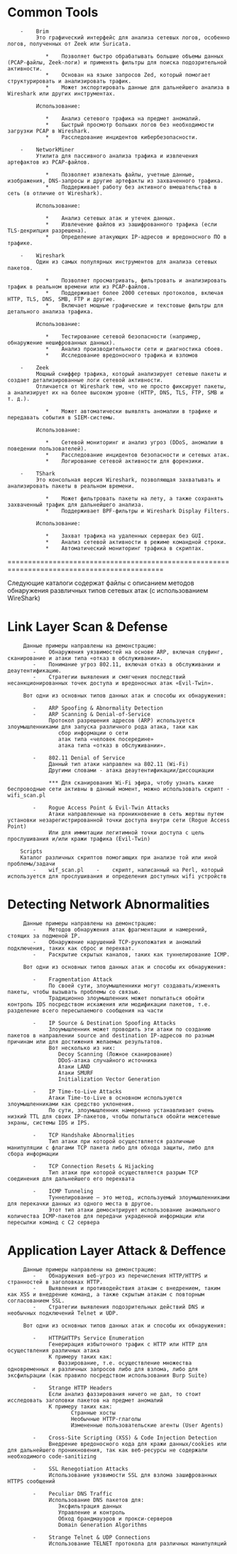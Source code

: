 #    Common Tools
        -    Brim
             Это графический интерфейс для анализа сетевых логов, особенно логов, полученных от Zeek или Suricata.

                *    Позволяет быстро обрабатывать большие объемы данных (PCAP-файлы, Zeek-логи) и применять фильтры для поиска подозрительной активности.
                *    Основан на языке запросов Zed, который помогает структурировать и анализировать трафик.
                *    Может экспортировать данные для дальнейшего анализа в Wireshark или других инструментах.
            
             Использование:

                *    Анализ сетевого трафика на предмет аномалий.
                *    Быстрый просмотр больших логов без необходимости загрузки PCAP в Wireshark.
                *    Расследование инцидентов кибербезопасности.

        -    NetworkMiner
             Утилита для пассивного анализа трафика и извлечения артефактов из PCAP-файлов.

                *    Позволяет извлекать файлы, учетные данные, изображения, DNS-запросы и другие артефакты из захваченного трафика.
                *    Поддерживает работу без активного вмешательства в сеть (в отличие от Wireshark).

             Использование:

                *    Анализ сетевых атак и утечек данных.
                *    Извлечение файлов из зашифрованного трафика (если TLS-декрипция разрешена).
                *    Определение атакующих IP-адресов и вредоносного ПО в трафике.

        -    Wireshark
             Один из самых популярных инструментов для анализа сетевых пакетов.

                *    Позволяет просматривать, фильтровать и анализировать трафик в реальном времени или из PCAP-файлов.
                *    Поддерживает более 2000 сетевых протоколов, включая HTTP, TLS, DNS, SMB, FTP и другие.
                *    Включает мощные графические и текстовые фильтры для детального анализа трафика.
    
             Использование:

                *    Тестирование сетевой безопасности (например, обнаружение нешифрованных данных).
                *    Анализ производительности сети и диагностика сбоев.
                *    Исследование вредоносного трафика и взломов

        -    Zeek
             Мощный сниффер трафика, который анализирует сетевые пакеты и создает детализированные логи сетевой активности.
             Отличается от Wireshark тем, что не просто фиксирует пакеты, а анализирует их на более высоком уровне (HTTP, DNS, TLS, FTP, SMB и т. д.).

                *    Может автоматически выявлять аномалии в трафике и передавать события в SIEM-системы.

             Использование:

                *    Сетевой мониторинг и анализ угроз (DDoS, аномалии в поведении пользователей).
                *    Расследование инцидентов безопасности и сетевых атак.
                *    Логирование сетевой активности для форензики.

        -    TShark
             Это консольная версия Wireshark, позволяющая захватывать и анализировать пакеты в реальном времени.

                *    Может фильтровать пакеты на лету, а также сохранять захваченный трафик для дальнейшего анализа.
                *    Поддерживает BPF-фильтры и Wireshark Display Filters.
            
             Использование:

                *    Захват трафика на удаленных серверах без GUI.
                *    Анализ сетевой активности в режиме командной строки.
                *    Автоматический мониторинг трафика в скриптах.

============================================================================================

Следующие каталоги содержат файлы с описанием методов обнаружения развличных типов сетевых атак (с использованием WireShark)

#    Link Layer Scan & Defense
         Данные примеры направлены на демонстрацию:
            -    Обнаружения уязвимостей на основе ARP, включая спуфинг, сканирование и атаки типа «отказ в обслуживании».
            -    Понимание угроз 802.11, включая отказ в обслуживании и деаутентификацию.
            -    Стратегии выявления и смягчения последствий несанкционированных точек доступа и вредоносных атак «Evil-Twin».

         Вот одни из основных типов данных атак и способы их обнаружения:

            -    ARP Spoofing & Abnormality Detection
            -    ARP Scanning & Denial-of-Service
                 Протокол разрешения адресов (ARP) используется злоумышленниками для запуска различного рода атака, таки как
                    сбор информации о сети
                    атак типа «человек посередине»
                    атака типа «отказ в обслуживании».

            -    802.11 Denial of Service
                 Данный тип атаки направлен на 802.11 (Wi-Fi)
                 Другими словами - атака деаутентификации/диссоциации

                 *** Для сканирования Wi-Fi эфира, чтобу узнать какие беспроводные сети активны в данный момент, можно использовать скрипт - wifi_scan.pl

            -    Rogue Access Point & Evil-Twin Attacks
                 Атаки направленные на проникновение в сеть жертвы путем установки незарегистрированной точки доступа внутри сети (Rogue Access Point)
                 Или для иммитации легитимной точки доступа с цель прослушивания и/или кражи трафика (Evil-Twin)
        
        Scripts
        Каталог различных скриптов помогающих при анализе той или иной проблемы/задачи
            -    wif_scan.pl    -    скрипт, написанный на Perl, который используется для прослушивания и определения доступных wifi устройств 
         

#    Detecting Network Abnormalities
         Данные примеры направлены на демонстрацию:
            -    Методов обнаружения атак фрагментации и намерений, стоящих за подменой IP.
            -    Обнаружение нарушений TCP-рукопожатия и аномалий подключения, таких как сброс и перехват.
            -    Раскрытие скрытых каналов, таких как туннелирование ICMP.

         Вот одни из основных типов данных атак и способы их обнаружения:

            -    Fragmentation Attack
                 По своей сути, злоумышленники могут создавать/изменять пакеты, чтобы вызывать проблемы со связью.
                 Традиционно злоумышленник может попытаться обойти контроль IDS посредством искажения или модификации пакетов, т.е. разделение всего пересылаемого сообщения на части

            -    IP Source & Destination Spoofing Attacks
                 Злоумышленник может проводить эти атаки по созданию пакетов в направлении source and destination IP-адресов по разным причинам или для достижения желаемых результатов.
                 Вот несколько из них:
                    Decoy Scanning (Ложное сканирование)
                    DDoS-атака случайного источника
                    Атаки LAND
                    Атаки SMURF
                    Initialization Vector Generation

            -    IP Time-to-Live Attacks
                 Атаки Time-to-Live в основном используются злоумышленниками как средство уклонения.
                 По сути, злоумышленник намеренно устанавливает очень низкий TTL для своих IP-пакетов, чтобы попытаться обойти межсетевые экраны, системы IDS и IPS.

            -    TCP Handshake Abnormalities
                 Тип атаки при которой осуществляется различные манипуляции с флагами TCP пакета либо для обхода защиты, либо для сбора информации

            -    TCP Connection Resets & Hijacking
                 Тип атаки при которой осуществляется разрым TCP соединения для дальнейшего его перехвата

            -    ICMP Tunneling
                 Туннелирование — это метод, используемый злоумышленниками для перекачки данных из одного места в другое.
                 Этот тип атаки демоснтрирует использование анамального количества ICMP-пакетов для передачи украденной информации или пересылки команд с C2 сервера
                 

#    Application Layer Attack & Deffence
         Данные примеры направлены на демонстрацию:
            -    Обнаружения веб-угроз из перечисления HTTP/HTTPS и странностей в заголовках HTTP.
            -    Выявления и противодействия атакам с внедрением, таким как XSS и внедрение команд, а также скрытым атакам с повторным согласованием SSL.
            -    Стратегии выявления подозрительных действий DNS и необычных подключений Telnet и UDP.

         Вот одни из основных типов данных атак и способы их обнаружения:

            -    HTTP&HTTPs Service Enumeration
                 Генерирация избыточного трафик с HTTP или HTTP для осуществления различных атака
                 К примеру таких как:
                    Фаззирование, т.е. осуществление множества одновременных и различных запросов либо для взлома, либо для эксфильрации (как правило посредством использования Burp Suite)

            -    Strange HTTP Headers
                 Если анализ фаззирования ничего не дал, то стоит исследовать заголовки пакетов на предмет аномалий
                 К примеру таких как:
                        Странные хосты
                        Необычные HTTP-глаголы
                        Измененные пользовательские агенты (User Agents)

            -    Cross-Site Scripting (XSS) & Code Injection Detection
                 Внедрение вредоносного кода для кражи данных/cookies или для дальнейшего проникновения, так как веб-ресурсы не содержали необходимого code-sanitizing

            -    SSL Renegotiation Attacks
                 Использование уязвимости SSL для взлома зашифрованных HTTPS сообщений
                 
            -    Peculiar DNS Traffic
                 Использование DNS пакетов для:
                    Эксфильтрация данных
                    Управление и контроль
                    Обход брандмауэров и прокси-серверов
                    Domain Generation Algorithms

            -    Strange Telnet & UDP Connections
                 Использование TELNET протокола для различных манипуляций

